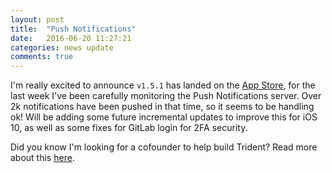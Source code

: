 ```yaml
---
layout: post
title:  "Push Notifications"
date:   2016-06-20 11:27:21
categories: news update
comments: true
---
```

I'm really excited to announce ```v1.5.1``` has landed on the [App Store](https://itunes.apple.com/app/id983962683), for the last week I've been carefully monitoring the Push Notifications server. Over 2k notifications have been pushed in that time, so it seems to be handling ok! Will be adding some future incremental updates to improve this for iOS 10, as well as some fixes for GitLab login for 2FA security.

Did you know I'm looking for a cofounder to help build Trident? Read more about this [here](https://github.com/somerobots/Trident/issues/28).    
